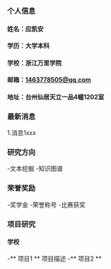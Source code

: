 ### 个人信息
#### 姓名：应凯安
#### 学历：大学本科
#### 学校：浙江万里学院
#### 邮箱：1463778505@qq.com
#### 地址：台州仙居天立一品4幢1202室

### 最新消息
1.消息1xxx

### 研究方向
-文本挖掘
-知识图谱

### 荣誉奖励
-奖学金
-荣誉称号
-比赛获奖

### 项目研究
#### 学校
-** 项目1 **
项目描述
-** 项目2 **

